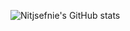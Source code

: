 


![Nitjsefnie's GitHub stats](https://github-readme-stats.vercel.app/api?username=Nitjsefnie&count_private=true)
